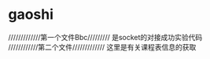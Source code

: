 # gaoshi
/////////////第一个文件Bbc/////////
是socket的对接成功实验代码                               
////////////第二个文件/////////////
这里是有关课程表信息的获取
